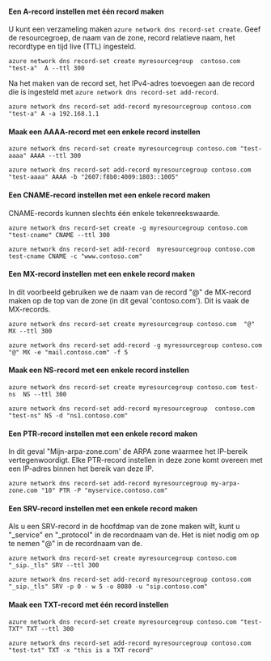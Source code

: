 #### <a name="create-an-a-record-set-with-single-record"></a>Een A-record instellen met één record maken

U kunt een verzameling maken `azure network dns record-set create`. Geef de resourcegroep, de naam van de zone, record relatieve naam, het recordtype en tijd live (TTL) ingesteld.

    azure network dns record-set create myresourcegroup  contoso.com "test-a"  A --ttl 300

Na het maken van de record set, het IPv4-adres toevoegen aan de record die is ingesteld met `azure network dns record-set add-record`.

    azure network dns record-set add-record myresourcegroup contoso.com "test-a" A -a 192.168.1.1

#### <a name="create-an-aaaa-record-set-with-a-single-record"></a>Maak een AAAA-record met een enkele record instellen

    azure network dns record-set create myresourcegroup contoso.com "test-aaaa" AAAA --ttl 300

    azure network dns record-set add-record myresourcegroup contoso.com "test-aaaa" AAAA -b "2607:f8b0:4009:1803::1005"

#### <a name="create-a-cname-record-set-with-a-single-record"></a>Een CNAME-record instellen met een enkele record maken

CNAME-records kunnen slechts één enkele tekenreekswaarde.


    azure network dns record-set create -g myresourcegroup contoso.com  "test-cname" CNAME --ttl 300

    azure network dns record-set add-record  myresourcegroup contoso.com  test-cname CNAME -c "www.contoso.com"


#### <a name="create-an-mx-record-set-with-a-single-record"></a>Een MX-record instellen met een enkele record maken

In dit voorbeeld gebruiken we de naam van de record "@" de MX-record maken op de top van de zone (in dit geval 'contoso.com'). Dit is vaak de MX-records.

    azure network dns record-set create myresourcegroup contoso.com  "@"  MX --ttl 300

    azure network dns record-set add-record -g myresourcegroup contoso.com  "@" MX -e "mail.contoso.com" -f 5


#### <a name="create-an-ns-record-set-with-a-single-record"></a>Maak een NS-record met een enkele record instellen

    azure network dns record-set create myresourcegroup contoso.com test-ns  NS --ttl 300

    azure network dns record-set add-record myresourcegroup  contoso.com  "test-ns" NS -d "ns1.contoso.com"

#### <a name="create-a-ptr-record-set-with-a-single-record"></a>Een PTR-record instellen met een enkele record maken  
In dit geval "Mijn-arpa-zone.com' de ARPA zone waarmee het IP-bereik vertegenwoordigt.  Elke PTR-record instellen in deze zone komt overeen met een IP-adres binnen het bereik van deze IP.    

    azure network dns record-set add-record myresourcegroup my-arpa-zone.com "10" PTR -P "myservice.contoso.com"   

#### <a name="create-an-srv-record-set-with-a-single-record"></a>Een SRV-record instellen met een enkele record maken

Als u een SRV-record in de hoofdmap van de zone maken wilt, kunt u "_service" en "_protocol" in de recordnaam van de. Het is niet nodig om op te nemen "@" in de recordnaam van de.


    azure network dns record-set create myresourcegroup contoso.com "_sip._tls" SRV --ttl 300

    azure network dns record-set add-record myresourcegroup contoso.com  "_sip._tls" SRV -p 0 - w 5 -o 8080 -u "sip.contoso.com"

#### <a name="create-a-txt-record-set-with-single-record"></a>Maak een TXT-record met één record instellen

    azure network dns record-set create myresourcegroup contoso.com "test-TXT" TXT --ttl 300

    azure network dns record-set add-record myresourcegroup contoso.com "test-txt" TXT -x "this is a TXT record"
